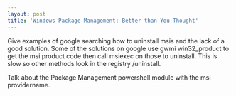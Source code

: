 ```yaml
---
layout: post
title: 'Windows Package Management: Better than You Thought'
---
```


Give examples of google searching how to uninstall msis and the lack of a good solution. Some of the solutions on google use gwmi win32_product to get the msi product code then call msiexec on those to uninstall. This is slow so other methods look in the registry /uninstall.

Talk about the Package Management powershell module with the msi providername.


